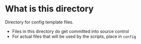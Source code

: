 # What is this directory
Directory for config template files. 
- Files in this directory do get committed into source control
- For actual files that will be used by the scripts, place in `config`
